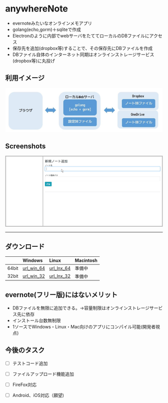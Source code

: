 # anywhereNote
  
- evernoteみたいなオンラインメモアプリ  
- golang(echo,gorm)＋sqliteで作成  
- Electronのように内部でwebサーバをたててローカルのDBファイルにアクセス  
- 保存先を追加(dropbox等)することで、その保存先にDBファイルを作成
- DBファイル自体のインターネット同期はオンラインストレージサービス(dropbox等)に丸投げ
  

## 利用イメージ  
![利用イメージ](https://github.com/YujiYabe/anywhereNote/blob/garage/imageuse.jpg "")




## Screenshots  
![Screenshots](https://github.com/YujiYabe/anywhereNote/blob/garage/explain2.gif "")

---

[url_win_64]: https://drive.google.com/open?id=1W9S-JLfF8dgkO3fbLGOGDYkReJTm-lBb "Windows 64"
[url_win_32]: https://drive.google.com/open?id=1UqiawXaHZhSfxU5clmMt7JtBUG2pyzYk "Windows 32"
[url_lnx_64]: https://drive.google.com/open?id=1gLXapKzuW9U195F_C_DquuKgu1tFDXrc "Linux 64"
[url_lnx_32]: https://drive.google.com/open?id=19wQxlKyzaEFViVKLj9ID4J2DfRoMTkdb "Linux 32"


## ダウンロード
|       | Windows | Linux | Macintosh |
|:------|:--------|:------|:----------|
| 64bit | [url_win_64] | [url_lnx_64] | 準備中      |
| 32bit | [url_win_32] | [url_lnx_32] | 準備中      |

 



  

## evernote(フリー版)にはないメリット
- DBファイルを無限に追加できる。→容量制限はオンラインストレージサービス先に依存
- インストール台数無制限
- 1ソースでWindows・Linux・Mac向けのアプリにコンパイル可能(開発者視点)
  


## 今後のタスク
- [ ] テストコード追加  
- [ ] ファイルアップロード機能追加  
- [ ] FireFox対応  
- [ ] Android、iOS対応（願望)  
  
